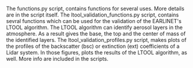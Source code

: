 The functions.py script, contains functions for several uses. More details are in the script itself.
The ltool_validation_functions.py script, contains sevral functions which can be used for the validation of the EARLINET's LTOOL algorithm. The LTOOL algorithm can identify aerosol layers in the atmosphere. As a result gives the base, the top and the center of mass of
the identified layers.
The ltool_validation_profiles.py script, makes plots of the profiles of the backscatter (bsc) or extinction (ext) coefficients of a Lidar system. In those figures, plots the results of the LTOOL algorithm, as well.
More info are included in the scripts.
